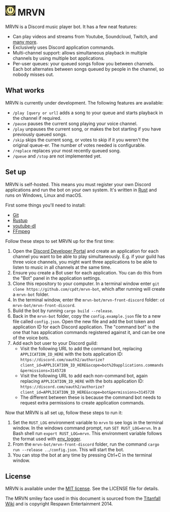 # ![MRVN smiley face](mrvn.png) MRVN

MRVN is a Discord music player bot. It has a few neat features:

 - Can play videos and streams from Youtube, Soundcloud, Twitch, and
   [many more](https://ytdl-org.github.io/youtube-dl/supportedsites.html).
 - Exclusively uses Discord application commands.
 - Multi-channel support: allows simultaneous playback in multiple channels by
   using multiple bot applications.
 - Per-user queues: your queued songs follow you between channels. Each bot
   alternates between songs queued by people in the channel, so nobody misses
   out.

## What works

MRVN is currently under development. The following features are available:

 - `/play [query or url]` adds a song to your queue and starts playback in the
   channel if required.
 - `/pause` pauses the current song playing your voice channel.
 - `/play` unpauses the current song, or makes the bot starting if you have
   previously queued songs.
 - `/skip` skips the current song, or votes to skip if it you weren't the
   original queue-er. The number of votes needed is configurable.
 - `/replace` replaces your most recently queued song.
 - `/queue` and `/stop` are not implemented yet.

## Set up

MRVN is self-hosted. This means you must register your own Discord applications
and run the bot on your own system. It's written in
[Rust](https://www.rust-lang.org/) and runs on Windows, Linux and macOS.

First some things you'll need to install:

 - [Git](https://git-scm.com/)
 - [Rustup](https://rustup.rs/)
 - [youtube-dl](https://youtube-dl.org/)
 - [FFmpeg](https://www.ffmpeg.org)

Follow these steps to set MRVN up for the first time:

 1. Open the [Discord Developer Portal](https://discord.com/developers) and
    create an application for each channel you want to be able to play
    simultaneously. E.g. if your guild has three voice channels, you might want
    three applications to be able to listen to music in all channels at the same
    time.
 2. Ensure you create a Bot user for each application. You can do this from the
    "Bot" panel in the application settings.
 3. Clone this repository to your computer. In a terminal window enter
    `git clone https://github.com/cpdt/mrvn-bot`, which after running will
    create a `mrvn-bot` folder.
 4. In the terminal window, enter the `mrvn-bot/mrvn-front-discord` folder:
    `cd mrvn-bot/mrvn-front-discord`.
 5. Build the bot by running `cargo build --release`.
 6. Back in the `mrvn-bot` folder, copy the `config.example.json` file to a new
    file called `config.json`. Open the new file and add the bot token and
    application ID for each Discord application. The "command bot" is the one
    that has application commands registered against it, and can be one of the
    voice bots.
 7. Add each bot user to your Discord guild:
     - Visit the following URL to add the command bot, replacing
       `APPLICATION_ID_HERE` with the bots application ID:
       `https://discord.com/oauth2/authorize?client_id=APPLICATION_ID_HERE&scope=bot%20applications.commands&permissions=3145728`
     - Visit the following URL to add each non-command bot, again replacing
       `APPLICATION_ID_HERE` with the bots application ID:
       `https://discord.com/oauth2/authorize?client_id=APPLICATION_ID_HERE&scope=bot&permissions=3145728`
     - The different between these is because the command bot needs to request
       extra permissions to create application commands.

Now that MRVN is all set up, follow these steps to run it:

 1. Set the `RUST_LOG` environment variable to `mrvn` to see logs in the
    terminal window. In the windows command prompt, run `SET RUST_LOG=mrvn`.
    In a Bash shell run `export RUST_LOG=mrvn`. This environment variable
    follows the format used with [env_logger](https://docs.rs/env_logger).
 2. From the `mrvn-bot/mrvn-front-discord` folder, run the command
    `cargo run --release ../config.json`. This will start the bot.
 3. You can stop the bot at any time by pressing Ctrl+C in the terminal window.

## License

MRVN is available under the [MIT license](https://opensource.org/licenses/MIT).
See the LICENSE file for details.

The MRVN smiley face used in this document is sourced from the [Titanfall Wiki](https://titanfall.fandom.com/wiki/Mk._III_Mobile_Robotic_Versatile_Entity_Automated_Assistant) and is copyright Respawn Entertainment 2014.

